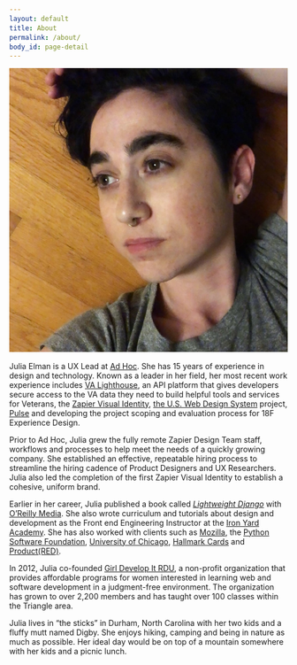 ```yaml
---
layout: default
title: About
permalink: /about/
body_id: page-detail
---
```

<img src="/assets/images/julia-elman.jpg" alt="Julia Elman" class="profile">

Julia Elman is a UX Lead at <a href="https://adhocteam.us/">Ad Hoc</a>. She has 15 years of experience in design and technology. Known as a leader in her field, her most recent work experience includes [VA Lighthouse](https://developer.va.gov/), an API platform that gives developers secure access to the VA data they need to build helpful tools and services for Veterans, the <a href="https://zapier.com/blog/remote-design-visual-identity/">Zapier Visual Identity</a>, <a href="https://designsystem.digital.gov/">the U.S. Web Design System</a> project, <a href="https://pulse.cio.gov">Pulse</a> and developing the project scoping and evaluation process for 18F Experience Design.

Prior to Ad Hoc, Julia grew the fully remote Zapier Design Team staff, workflows and processes to help meet the needs of a quickly growing company. She established an effective, repeatable hiring process to streamline the hiring cadence of Product Designers and UX Researchers. Julia also led the completion of the first Zapier Visual Identity to establish a cohesive, uniform brand.

Earlier in her career, Julia published a book called <em><a href="https://bit.ly/lightweightdjango">Lightweight Django</a></em> with <a href="https://www.oreilly.com/">O’Reilly Media</a>. She also wrote curriculum and tutorials about design and development as the Front end Engineering Instructor at the <a href="https://www.theironyard.com/">Iron Yard Academy</a>. She has also worked with clients such as <a href="https://www.mozilla.org/en-US/">Mozilla</a>, the <a href="https://www.python.org/psf/">Python Software Foundation</a>, <a href="">University of Chicago</a>, <a href="https://www.hallmark.com/">Hallmark Cards</a> and <a href="https://red.org/">Product(RED)</a>.

In 2012, Julia co-founded <a href="https://www.girldevelopit.com/chapters/raleigh-durham">Girl Develop It RDU</a>, a non-profit organization that provides affordable programs for women interested in learning web and software development in a judgment-free environment. The organization has grown to over 2,200 members and has taught over 100 classes within the Triangle area.

Julia lives in “the sticks” in Durham, North Carolina with her two kids and a fluffy mutt named Digby. She enjoys hiking, camping and being in nature as much as possible. Her ideal day would be on top of a mountain somewhere with her kids and a picnic lunch.
